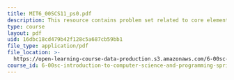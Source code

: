 ```yaml
---
title: MIT6_00SCS11_ps0.pdf
description: This resource contains problem set related to core element of a program.
type: course
layout: pdf
uid: 16dbc18cd479b42f128c5a687cb59bb1
file_type: application/pdf
file_location: >-
  https://open-learning-course-data-production.s3.amazonaws.com/6-00sc-introduction-to-computer-science-and-programming-spring-2011/16dbc18cd479b42f128c5a687cb59bb1_MIT6_00SCS11_ps0.pdf
course_id: 6-00sc-introduction-to-computer-science-and-programming-spring-2011
---
```

